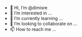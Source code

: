 - 👋 Hi, I’m @dimisre
- 👀 I’m interested in ...
- 🌱 I’m currently learning ...
- 💞️ I’m looking to collaborate on ...
- 📫 How to reach me ...

<!---
dimisre/dimisre is a ✨ special ✨ repository because its `README.md` (this file) appears on your GitHub profile.
You can click the Preview link to take a look at your changes.
--->
